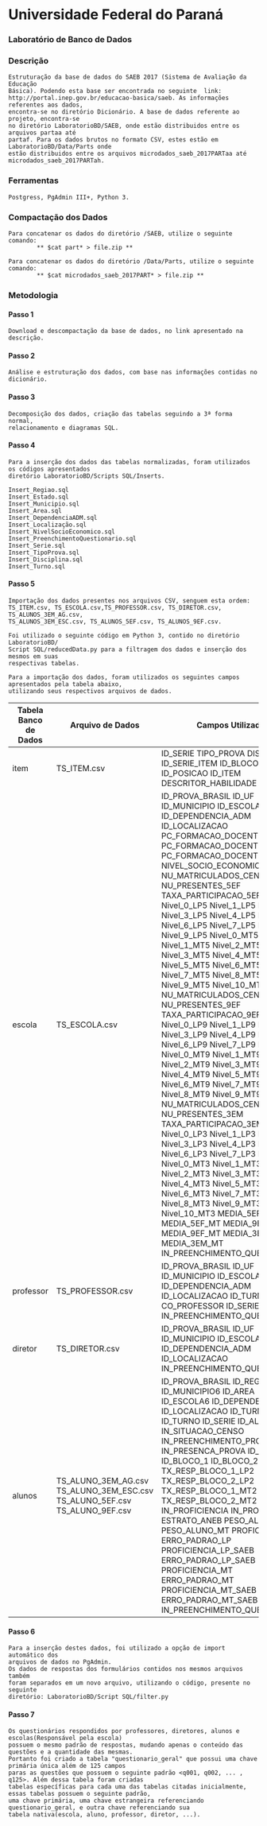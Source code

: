 # Universidade Federal do Paraná
### Laboratório de Banco de Dados

### Descrição
    Estruturação da base de dados do SAEB 2017 (Sistema de Avaliação da Educação 
    Básica). Podendo esta base ser encontrada no seguinte  link: 
    http://portal.inep.gov.br/educacao-basica/saeb. As informações referentes aos dados, 
    encontra-se no diretório Dicionário. A base de dados referente ao projeto, encontra-se 
    no diretório LaboratorioBD/SAEB, onde estão distribuidos entre os arquivos partaa até 
    partaf. Para os dados brutos no formato CSV, estes estão em LaboratorioBD/Data/Parts onde 
    estão distribuidos entre os arquivos microdados_saeb_2017PARTaa até microdados_saeb_2017PARTah.

### Ferramentas
    Postgress, PgAdmin III+, Python 3.

### Compactação dos Dados
    Para concatenar os dados do diretório /SAEB, utilize o seguinte comando:
            ** $cat part* > file.zip **

    Para concatenar os dados do diretório /Data/Parts, utilize o seguinte comando:
            ** $cat microdados_saeb_2017PART* > file.zip **

### Metodologia
#### Passo 1
    Download e descompactação da base de dados, no link apresentado na descrição.

#### Passo 2
    Análise e estruturação dos dados, com base nas informações contidas no dicionário.

#### Passo 3
    Decomposição dos dados, criação das tabelas seguindo a 3ª forma normal, 
    relacionamento e diagramas SQL.

#### Passo 4
    Para a inserção dos dados das tabelas normalizadas, foram utilizados os códigos apresentados
    diretório LaboratorioBD/Scripts SQL/Inserts.

    Insert_Regiao.sql
    Insert_Estado.sql
    Insert_Municipio.sql
    Insert_Area.sql
    Insert_DependenciaADM.sql
    Insert_Localização.sql
    Insert_NivelSocioEconomico.sql
    Insert_PreenchimentoQuestionario.sql
    Insert_Serie.sql
    Insert_TipoProva.sql
    Insert_Disciplina.sql
    Insert_Turno.sql

#### Passo 5
    Importação dos dados presentes nos arquivos CSV, senguem esta ordem:
    TS_ITEM.csv, TS_ESCOLA.csv,TS_PROFESSOR.csv, TS_DIRETOR.csv, TS_ALUNOS_3EM_AG.csv,
    TS_ALUNOS_3EM_ESC.csv, TS_ALUNOS_5EF.csv, TS_ALUNOS_9EF.csv.

    Foi utilizado o seguinte código em Python 3, contido no diretório LaboratorioBD/
    Script SQL/reducedData.py para a filtragem dos dados e inserção dos mesmos em suas
    respectivas tabelas.

    Para a importação dos dados, foram utilizados os seguintes campos apresentados pela tabela abaixo,
    utilizando seus respectivos arquivos de dados.

| Tabela Banco de Dados | Arquivo de Dados | Campos Utilizados |
|-----------------------|----------------------------------------------------------------------------|-------------------------------------------------------------------------------------------------------------------------------------------------------------------------------------------------------------------------------------------------------------------------------------------------------------------------------------------------------------------------------------------------------------------------------------------------------------------------------------------------------------------------------------------------------------------------------------------------------------------------------------------------------------------------------------------------------------------------------------------------------------------------------------------------------------------------------------------------------------------------------------------------------------------------------------------------------------------------------------------------------------------------------------------------------------------------------------------------------------------------------------------------------------------------------------------------------------------------------------------------------|
| item | TS_ITEM.csv | ID_SERIE TIPO_PROVA DISCIPLINA ID_SERIE_ITEM ID_BLOCO ID_POSICAO ID_ITEM DESCRITOR_HABILIDADE GABARITO |
| escola | TS_ESCOLA.csv | ID_PROVA_BRASIL ID_UF ID_MUNICIPIO ID_ESCOLA ID_DEPENDENCIA_ADM ID_LOCALIZACAO PC_FORMACAO_DOCENTE_INICIAL PC_FORMACAO_DOCENTE_FINAL PC_FORMACAO_DOCENTE_MEDIO NIVEL_SOCIO_ECONOMICO NU_MATRICULADOS_CENSO_5EF NU_PRESENTES_5EF TAXA_PARTICIPACAO_5EF Nivel_0_LP5 Nivel_1_LP5 Nivel_2_LP5 Nivel_3_LP5 Nivel_4_LP5 Nivel_5_LP5 Nivel_6_LP5 Nivel_7_LP5 Nivel_8_LP5 Nivel_9_LP5 Nivel_0_MT5 Nivel_1_MT5 Nivel_2_MT5 Nivel_3_MT5 Nivel_4_MT5 Nivel_5_MT5 Nivel_6_MT5 Nivel_7_MT5 Nivel_8_MT5 Nivel_9_MT5 Nivel_10_MT5 NU_MATRICULADOS_CENSO_9EF NU_PRESENTES_9EF TAXA_PARTICIPACAO_9EF Nivel_0_LP9 Nivel_1_LP9 Nivel_2_LP9 Nivel_3_LP9 Nivel_4_LP9 Nivel_5_LP9 Nivel_6_LP9 Nivel_7_LP9 Nivel_8_LP9 Nivel_0_MT9 Nivel_1_MT9 Nivel_2_MT9 Nivel_3_MT9 Nivel_4_MT9 Nivel_5_MT9 Nivel_6_MT9 Nivel_7_MT9 Nivel_8_MT9 Nivel_9_MT9 NU_MATRICULADOS_CENSO_3EM NU_PRESENTES_3EM TAXA_PARTICIPACAO_3EM Nivel_0_LP3 Nivel_1_LP3 Nivel_2_LP3 Nivel_3_LP3 Nivel_4_LP3 Nivel_5_LP3 Nivel_6_LP3 Nivel_7_LP3 Nivel_8_LP3 Nivel_0_MT3 Nivel_1_MT3 Nivel_2_MT3 Nivel_3_MT3 Nivel_4_MT3 Nivel_5_MT3 Nivel_6_MT3 Nivel_7_MT3 Nivel_8_MT3 Nivel_9_MT3 Nivel_10_MT3 MEDIA_5EF_LP MEDIA_5EF_MT MEDIA_9EF_LP MEDIA_9EF_MT MEDIA_3EM_LP MEDIA_3EM_MT IN_PREENCHIMENTO_QUESTIONARIO |
| professor | TS_PROFESSOR.csv | ID_PROVA_BRASIL ID_UF ID_MUNICIPIO ID_ESCOLA ID_DEPENDENCIA_ADM ID_LOCALIZACAO ID_TURMA CO_PROFESSOR ID_SERIE IN_PREENCHIMENTO_QUESTIONARIO |
| diretor | TS_DIRETOR.csv | ID_PROVA_BRASIL ID_UF ID_MUNICIPIO ID_ESCOLA ID_DEPENDENCIA_ADM ID_LOCALIZACAO IN_PREENCHIMENTO_QUESTIONARIO |
| alunos | TS_ALUNO_3EM_AG.csv TS_ALUNO_3EM_ESC.csv TS_ALUNO_5EF.csv TS_ALUNO_9EF.csv | ID_PROVA_BRASIL ID_REGIAO ID_UF ID_MUNICIPIO6 ID_AREA ID_ESCOLA6 ID_DEPENDENCIA_ADM ID_LOCALIZACAO ID_TURMA ID_TURNO ID_SERIE ID_ALUNO IN_SITUACAO_CENSO IN_PREENCHIMENTO_PROVA IN_PRESENCA_PROVA ID_CADERNO ID_BLOCO_1 ID_BLOCO_2 TX_RESP_BLOCO_1_LP2 TX_RESP_BLOCO_2_LP2 TX_RESP_BLOCO_1_MT2 TX_RESP_BLOCO_2_MT2 IN_PROFICIENCIA IN_PROVA_BRASIL ESTRATO_ANEB PESO_ALUNO_LP PESO_ALUNO_MT PROFICIENCIA_LP ERRO_PADRAO_LP PROFICIENCIA_LP_SAEB ERRO_PADRAO_LP_SAEB PROFICIENCIA_MT ERRO_PADRAO_MT PROFICIENCIA_MT_SAEB ERRO_PADRAO_MT_SAEB IN_PREENCHIMENTO_QUESTIONARIO |

#### Passo 6
    Para a inserção destes dados, foi utilizado a opção de import automático dos 
    arquivos de dados no PgAdmin. 
    Os dados de respostas dos formulários contidos nos mesmos arquivos também
    foram separados em um novo arquivo, utilizando o código, presente no seguinte 
    diretório: LaboratorioBD/Script SQL/filter.py 
    
#### Passo 7
    Os questionários respondidos por professores, diretores, alunos e escolas(Responsável pela escola)
    possuem o mesmo padrão de respostas, mudando apenas o conteúdo das questões e a quantidade das mesmas. 
    Portanto foi criado a tabela "questionario_geral" que possui uma chave primária única além de 125 campos 
    paras as questões que possuem o seguinte padrão <q001, q002, ... , q125>. Além dessa tabela foram criadas 
    tabelas específicas para cada uma das tabelas citadas inicialmente, essas tabelas possuem o seguinte padrão, 
    uma chave primária, uma chave estrangeira referenciando questionario_geral, e outra chave referenciando sua 
    tabela nativa(escola, aluno, professor, diretor, ...).
